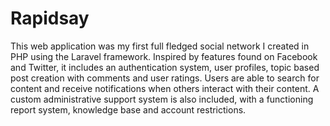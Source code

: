 # Rapidsay #
This web application was my first full fledged social network I created in PHP using the Laravel framework. Inspired by features found on Facebook and Twitter, it includes an authentication system, user profiles, topic based post creation with comments and user ratings. Users are able to search for content and receive notifications when others interact with their content. A custom administrative support system is also included, with a functioning report system, knowledge base and account restrictions.
